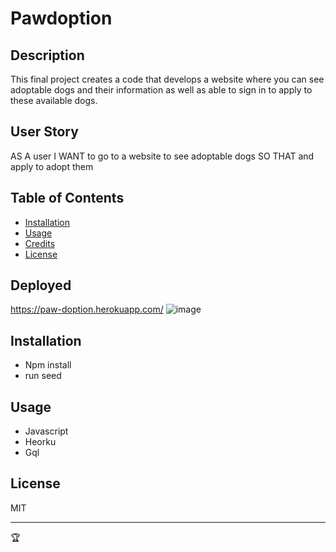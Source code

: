 # Pawdoption

## Description
This final project creates a code that develops a website where you can see adoptable dogs and their information as well as able to sign in to apply to these available dogs. 

## User Story
AS A user
I WANT to go to a website to see adoptable dogs 
SO THAT and apply to adopt them

## Table of Contents
- [Installation](#installation)
- [Usage](#usage)
- [Credits](#credits)
- [License](#license)

## Deployed
https://paw-doption.herokuapp.com/
![image](https://github.com/evacamino/Eva-Portfolio/assets/118796859/3a14223b-61c7-42c3-9458-7e95ba4f1a98)



## Installation
- Npm install
- run seed


## Usage
- Javascript
- Heorku
- Gql

## License
MIT


---

🏆 